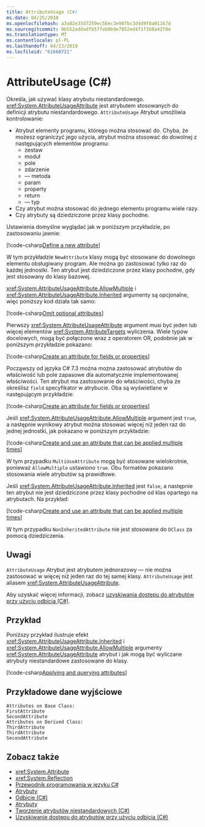 ```yaml
---
title: AttributeUsage (C#)
ms.date: 04/25/2018
ms.openlocfilehash: a3a82e33d7259ec56ec3e907bc3d4d9f8a01167d
ms.sourcegitcommit: 9b552addadfb57fab0b9e7852ed4f1f1b8a42f8e
ms.translationtype: MT
ms.contentlocale: pl-PL
ms.lasthandoff: 04/23/2019
ms.locfileid: "61668721"
---
```

# <a name="attributeusage-c"></a>AttributeUsage (C#)

Określa, jak używać klasy atrybutu niestandardowego. <xref:System.AttributeUsageAttribute> jest atrybutem stosowanych do definicji atrybutu niestandardowego. `AttributeUsage` Atrybut umożliwia kontrolowanie:

- Atrybut elementy programu, którego można stosować do. Chyba, że możesz ograniczyć jego użycia, atrybut można stosować do dowolnej z następujących elementów programu:
  - zestaw
  - moduł
  - pole
  - zdarzenie
  - — metoda
  - param
  - property
  - return
  - — typ
- Czy atrybut można stosować do jednego elementu programu wiele razy.
- Czy atrybuty są dziedziczone przez klasy pochodne.

Ustawienia domyślne wyglądać jak w poniższym przykładzie, po zastosowaniu jawnie:

[!code-csharp[Define a new attribute](../../../../../samples/snippets/csharp/attributes/NewAttribute.cs#1)]

W tym przykładzie `NewAttribute` klasy mogą być stosowane do dowolnego elementu obsługiwany program. Ale można go zastosować tylko raz do każdej jednostki. Ten atrybut jest dziedziczone przez klasy pochodne, gdy jest stosowany do klasy bazowej.

<xref:System.AttributeUsageAttribute.AllowMultiple> i <xref:System.AttributeUsageAttribute.Inherited> argumenty są opcjonalne, więc poniższy kod działa tak samo:

[!code-csharp[Omit optional attributes](../../../../../samples/snippets/csharp/attributes/NewAttribute.cs#2)]

Pierwszy <xref:System.AttributeUsageAttribute> argument musi być jeden lub więcej elementów <xref:System.AttributeTargets> wyliczenia. Wiele typów docelowych, mogą być połączone wraz z operatorem OR, podobnie jak w poniższym przykładzie pokazano:

[!code-csharp[Create an attribute for fields or properties](../../../../../samples/snippets/csharp/attributes/NewPropertyOrFieldAttribute.cs#1)]

Począwszy od języka C# 7.3 można można zastosować atrybutów do właściwość lub pole zapasowe dla automatycznie implementowanej właściwości. Ten atrybut ma zastosowanie do właściwości, chyba że określisz `field` specyfikator w atrybucie. Oba są wyświetlane w następującym przykładzie:

[!code-csharp[Create an attribute for fields or properties](../../../../../samples/snippets/csharp/attributes/NewPropertyOrFieldAttribute.cs#2)]

Jeśli <xref:System.AttributeUsageAttribute.AllowMultiple> argument jest `true`, a następnie wynikowy atrybut można stosować więcej niż jeden raz do jednej jednostki, jak pokazano w poniższym przykładzie:

[!code-csharp[Create and use an attribute that can be applied multiple times](../../../../../samples/snippets/csharp/attributes/MultiUseAttribute.cs#1)]

W tym przypadku `MultiUseAttribute` mogą być stosowane wielokrotnie, ponieważ `AllowMultiple` ustawiono `true`. Obu formatów pokazano stosowania wiele atrybutów są prawidłowe.

Jeśli <xref:System.AttributeUsageAttribute.Inherited> jest `false`, a następnie ten atrybut nie jest dziedziczone przez klasy pochodne od klas opartego na atrybutach. Na przykład:

[!code-csharp[Create and use an attribute that can be applied multiple times](../../../../../samples/snippets/csharp/attributes/NonInheritedAttribute.cs#1)]

W tym przypadku `NonInheritedAttribute` nie jest stosowane do `DClass` za pomocą dziedziczenia.

## <a name="remarks"></a>Uwagi

`AttributeUsage` Atrybut jest atrybutem jednorazowy — nie można zastosować w więcej niż jeden raz do tej samej klasy. `AttributeUsage` jest aliasem <xref:System.AttributeUsageAttribute>.

Aby uzyskać więcej informacji, zobacz [uzyskiwania dostępu do atrybutów przy użyciu odbicia (C#)](accessing-attributes-by-using-reflection.md).

## <a name="example"></a>Przykład

Poniższy przykład ilustruje efekt <xref:System.AttributeUsageAttribute.Inherited> i <xref:System.AttributeUsageAttribute.AllowMultiple> argumenty <xref:System.AttributeUsageAttribute> atrybut i jak mogą być wyliczane atrybuty niestandardowe zastosowane do klasy.

[!code-csharp[Applying and querying attributes](../../../../../samples/snippets/csharp/attributes/Program.cs#1)]

## <a name="sample-output"></a>Przykładowe dane wyjściowe

```text
Attributes on Base Class:
FirstAttribute
SecondAttribute
Attributes on Derived Class:
ThirdAttribute
ThirdAttribute
SecondAttribute
```

## <a name="see-also"></a>Zobacz także

- <xref:System.Attribute>
- <xref:System.Reflection>
- [Przewodnik programowania w języku C#](../..//index.md)
- [Atrybuty](../../../..//standard/attributes/index.md)
- [Odbicie (C#)](../reflection.md)
- [Atrybuty](index.md)
- [Tworzenie atrybutów niestandardowych (C#)](creating-custom-attributes.md)
- [Uzyskiwanie dostępu do atrybutów przy użyciu odbicia (C#)](accessing-attributes-by-using-reflection.md)

